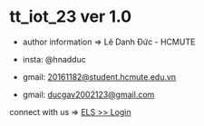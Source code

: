 # tt_iot_23 ver 1.0
- author information => Lê Danh Đức - HCMUTE

- insta: @hnadduc

- gmail: 20161182@student.hcmute.edu.vn

- gmail: ducgav2002123@gmail.com

connect with us => [ELS >> Login](https://ledanhduc.github.io/doan2/login_en)
